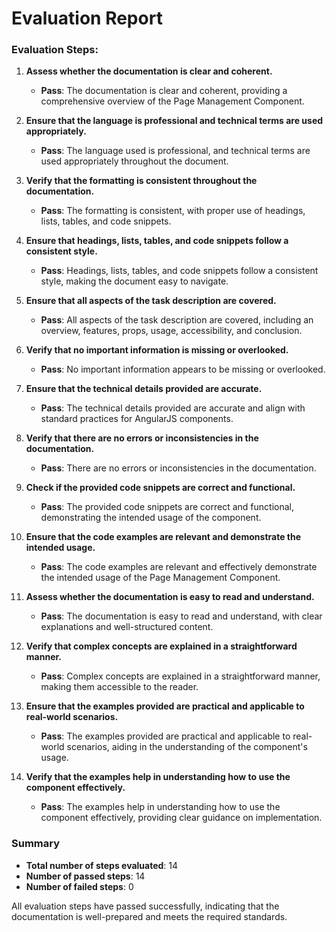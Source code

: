 # Evaluation Report

### Evaluation Steps:

1. **Assess whether the documentation is clear and coherent.**
   - **Pass**: The documentation is clear and coherent, providing a comprehensive overview of the Page Management Component.

2. **Ensure that the language is professional and technical terms are used appropriately.**
   - **Pass**: The language used is professional, and technical terms are used appropriately throughout the document.

3. **Verify that the formatting is consistent throughout the documentation.**
   - **Pass**: The formatting is consistent, with proper use of headings, lists, tables, and code snippets.

4. **Ensure that headings, lists, tables, and code snippets follow a consistent style.**
   - **Pass**: Headings, lists, tables, and code snippets follow a consistent style, making the document easy to navigate.

5. **Ensure that all aspects of the task description are covered.**
   - **Pass**: All aspects of the task description are covered, including an overview, features, props, usage, accessibility, and conclusion.

6. **Verify that no important information is missing or overlooked.**
   - **Pass**: No important information appears to be missing or overlooked.

7. **Ensure that the technical details provided are accurate.**
   - **Pass**: The technical details provided are accurate and align with standard practices for AngularJS components.

8. **Verify that there are no errors or inconsistencies in the documentation.**
   - **Pass**: There are no errors or inconsistencies in the documentation.

9. **Check if the provided code snippets are correct and functional.**
   - **Pass**: The provided code snippets are correct and functional, demonstrating the intended usage of the component.

10. **Ensure that the code examples are relevant and demonstrate the intended usage.**
    - **Pass**: The code examples are relevant and effectively demonstrate the intended usage of the Page Management Component.

11. **Assess whether the documentation is easy to read and understand.**
    - **Pass**: The documentation is easy to read and understand, with clear explanations and well-structured content.

12. **Verify that complex concepts are explained in a straightforward manner.**
    - **Pass**: Complex concepts are explained in a straightforward manner, making them accessible to the reader.

13. **Ensure that the examples provided are practical and applicable to real-world scenarios.**
    - **Pass**: The examples provided are practical and applicable to real-world scenarios, aiding in the understanding of the component's usage.

14. **Verify that the examples help in understanding how to use the component effectively.**
    - **Pass**: The examples help in understanding how to use the component effectively, providing clear guidance on implementation.

### Summary

- **Total number of steps evaluated**: 14
- **Number of passed steps**: 14
- **Number of failed steps**: 0

All evaluation steps have passed successfully, indicating that the documentation is well-prepared and meets the required standards.